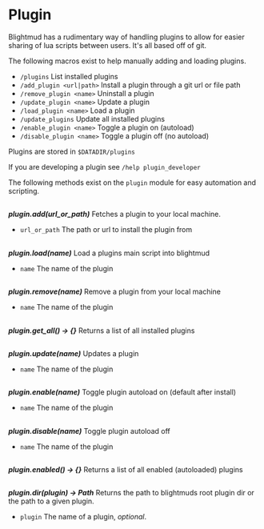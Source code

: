 # Plugin

Blightmud has a rudimentary way of handling plugins to allow for easier sharing
of lua scripts between users. It's all based off of git.

The following macros exist to help manually adding and loading plugins.

- `/plugins`                    List installed plugins
- `/add_plugin <url|path>`      Install a plugin through a git url or file path
- `/remove_plugin <name>`       Uninstall a plugin
- `/update_plugin <name>`       Update a plugin
- `/load_plugin <name>`         Load a plugin
- `/update_plugins`             Update all installed plugins
- `/enable_plugin <name>`       Toggle a plugin on (autoload)
- `/disable_plugin <name>`      Toggle a plugin off (no autoload)

Plugins are stored in `$DATADIR/plugins`

If you are developing a plugin see `/help plugin_developer`

The following methods exist on the `plugin` module for easy automation and
scripting.

##

***plugin.add(url_or_path)***
Fetches a plugin to your local machine.

- `url_or_path`     The path or url to install the plugin from

##

***plugin.load(name)***
Load a plugins main script into blightmud

- `name`    The name of the plugin

##

***plugin.remove(name)***
Remove a plugin from your local machine

- `name`    The name of the plugin

##

***plugin.get_all() -> {}***
Returns a list of all installed plugins

##

***plugin.update(name)***
Updates a plugin

- `name`    The name of the plugin

##

***plugin.enable(name)***
Toggle plugin autoload on (default after install)

- `name`    The name of the plugin

##

***plugin.disable(name)***
Toggle plugin autoload off

- `name`    The name of the plugin

##

***plugin.enabled() -> {}***
Returns a list of all enabled (autoloaded) plugins

##

***plugin.dir(plugin) -> Path***
Returns the path to blightmuds root plugin dir or the path to a given plugin.

- `plugin`  The name of a plugin, *optional*.
